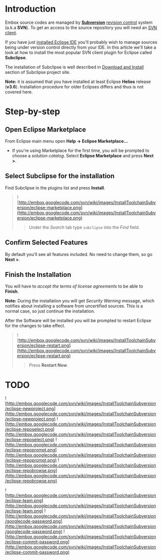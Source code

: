 

# Introduction #

Embox source codes are managed by
**[Subversion](http://en.wikipedia.org/wiki/Apache_Subversion)**
[revision control](http://en.wikipedia.org/wiki/Revision_control) system
(a.k.a **SVN**). To get an access to the source repository you will need an
[SVN client](http://en.wikipedia.org/wiki/Comparison_of_Subversion_clients).

If you have just [installed Eclipse IDE](InstallToolchainEclipse.md) you'll
probably wish to manage sources being under version control directly from your
IDE. In this article we'll take a look at how to install the most popular SVN
client plugin for Eclipse called **Subclipse**.

The installation of Subclipse is well described in
[Download and Install](http://subclipse.tigris.org/servlets/ProjectProcess?pageID=p4wYuA)
section of Subclipse project site.

**Note:** it is assumed that you have installed at least Eclipse **Helios** release
(**v3.6**). Installation procedure for older Eclipses differs and thus is not
covered here.

# Step-by-step #

## Open Eclipse Marketplace ##

From Eclipse main menu open **Help → Eclipse Marketplace...**
  * If you're using Marketplace for the first time, you will be prompted to choose a _solution catalog_. Select **Eclipse Marketplace** and press **Next >**.

## Select Subclipse for the installation ##

Find Subclipse in the plugins list and press **Install**.
> ![http://embox.googlecode.com/svn/wiki/images/InstallToolchainSubversion/eclipse-marketplace.png](http://embox.googlecode.com/svn/wiki/images/InstallToolchainSubversion/eclipse-marketplace.png)
> > Under the _Search_ tab type `subclipse` into the _Find_ field.

## Confirm Selected Features ##

By default you'll see all features included. No need to change them, so go **Next >**.

## Finish the Installation ##

You will have to _accept the terms of license agreements_ to be able to **Finish**.

**Note:** During the installation you will get _Security Warning_ message, which
notifies about installing a software from uncertified sources. This is a normal
case, so just continue the installation.

After the Software will be installed you will be prompted to restart Eclipse for
the changes to take effect.

> ![http://embox.googlecode.com/svn/wiki/images/InstallToolchainSubversion/eclipse-restart.png](http://embox.googlecode.com/svn/wiki/images/InstallToolchainSubversion/eclipse-restart.png)
> > Press **Restart Now**.

# TODO #
![http://embox.googlecode.com/svn/wiki/images/InstallToolchainSubversion/eclipse-newproject.png](http://embox.googlecode.com/svn/wiki/images/InstallToolchainSubversion/eclipse-newproject.png)
![http://embox.googlecode.com/svn/wiki/images/InstallToolchainSubversion/eclipse-reposelect.png](http://embox.googlecode.com/svn/wiki/images/InstallToolchainSubversion/eclipse-reposelect.png)
![http://embox.googlecode.com/svn/wiki/images/InstallToolchainSubversion/eclipse-repoprompt.png](http://embox.googlecode.com/svn/wiki/images/InstallToolchainSubversion/eclipse-repoprompt.png)
![http://embox.googlecode.com/svn/wiki/images/InstallToolchainSubversion/eclipse-repobrowse.png](http://embox.googlecode.com/svn/wiki/images/InstallToolchainSubversion/eclipse-repobrowse.png)

![http://embox.googlecode.com/svn/wiki/images/InstallToolchainSubversion/eclipse-team.png](http://embox.googlecode.com/svn/wiki/images/InstallToolchainSubversion/eclipse-team.png)
![http://embox.googlecode.com/svn/wiki/images/InstallToolchainSubversion/googlecode-password.png](http://embox.googlecode.com/svn/wiki/images/InstallToolchainSubversion/googlecode-password.png)
![http://embox.googlecode.com/svn/wiki/images/InstallToolchainSubversion/eclipse-commit-password.png](http://embox.googlecode.com/svn/wiki/images/InstallToolchainSubversion/eclipse-commit-password.png)
